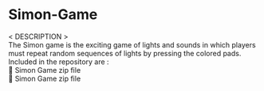 # Simon-Game
< DESCRIPTION >
</br>
The Simon game is the exciting game of lights and sounds in which players must repeat random sequences of lights by pressing the colored pads.
</br>
Included in the repository are :
</br>
📁 Simon Game zip file
</br>
📁 Simon Game zip file


